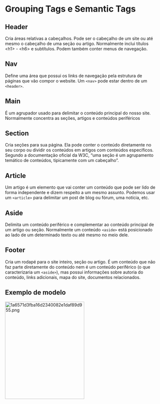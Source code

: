 # Grouping Tags e Semantic Tags

## Header

Cria áreas relativas a cabeçalhos. Pode ser o cabeçalho de um site ou até mesmo o cabeçalho de uma seção ou artigo. Normalmente inclui títulos &lt;h1&gt; - &lt;h6&gt; e subtítulos. Podem também conter menus de navegação.

## Nav

Define uma área que possui os links de navegação pela estrutura de páginas que vão compor o website. Um `<nav>` pode estar dentro de um `<header>`.

## Main

É um agrupador usado para delimitar o conteúdo principal do nosso site. Normalmente concentra as seções, artigos e conteúdos periféricos

## Section

Cria seções para sua página. Ela pode conter o conteúdo diretamente no seu corpo ou dividir os conteúdos em artigos com conteúdos específicos. Segundo a documentação oficial da W3C, “uma seção é um agrupamento temático de conteúdos, tipicamente com um cabeçalho”.

## Article

Um artigo é um elemento que vai conter um conteúdo que pode ser lido de forma independente e dizem respeito a um mesmo assunto. Podemos usar um `<article>` para delimitar um post de blog ou fórum, uma notícia, etc.

## Aside

Delimita um conteúdo periférico e complementar ao conteúdo principal de um artigo ou seção. Normalmente um conteúdo `<aside>` está posicionado ao lado de um determinado texto ou até mesmo no meio dele.

## Footer

Cria um rodapé para o site inteiro, seção ou artigo. É um conteúdo que não faz parte diretamente do conteúdo nem é um conteúdo periférico (o que caracterizaria um `<aside>`), mas possui informações sobre autoria do conteúdo, links adicionais, mapa do site, documentos relacionados.

## Exemplo de modelo

<img src="../../../../_resources/1a6571d3fba16d2340082e1daf89d955.png" alt="1a6571d3fba16d2340082e1daf89d955.png" width="261" height="321">